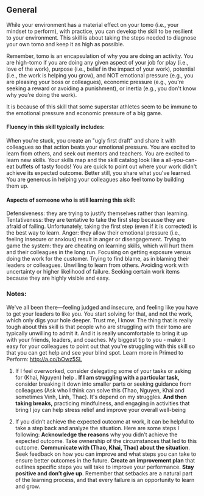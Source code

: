 ## General
While your environment has a material effect on your tomo (i.e., your mindset to perform), with practice, you can develop the skill to be resilient to your environment. This skill is about taking the steps needed to diagnose your own tomo and keep it as high as possible.

Remember, tomo is an encapsulation of why you are doing an activity. You are high-tomo if you are doing any given aspect of your job for play (i.e., love of the work), purpose (i.e., belief in the impact of your work), potential (i.e., the work is helping you grow), and NOT emotional pressure (e.g., you are pleasing your boss or colleagues), economic pressure (e.g., you're seeking a reward or avoiding a punishment), or inertia (e.g., you don't know why you're doing the work).

It is because of this skill that some superstar athletes seem to be immune to the emotional pressure and economic pressure of a big game.

#### Fluency in this skill typically includes:
When you're stuck, you create an "ugly first draft" and share it with colleagues so that action beats your emotional pressure.
You are excited to learn from others, and seek out mentors and teachers.
You are excited to learn new skills. Your skills map and the skill catalog look like a all-you-can-eat buffets of tasty foods!
You are quick to point out where your work didn't achieve its expected outcome. Better still, you share what you've learned.
You are generous in helping your colleagues also feel tomo by building them up.

#### Aspects of someone who is still learning this skill:
Defensiveness: they are trying to justify themselves rather than learning.
Tentativeness: they are tentative to take the first step because they are afraid of failing. Unfortunately, taking the first step (even if it is corrected) is the best way to learn.
Anger: they allow their emotional pressure (i.e., feeling insecure or anxious) result in anger or disengagement.
Trying to game the system: they are cheating on learning skills, which will hurt them and their colleagues in the long run.
Focusing on getting exposure versus doing the work for the customer.
Trying to find blame, as in blaming their leaders or colleagues.
Unwilling to learn from others.
Avoiding work with uncertainty or higher likelihood of failure.
Seeking certain work items because they are highly visible and easy.

### Notes:
We've all been there—feeling judged and insecure, and feeling like you have to get your leaders to like you. You start solving for that, and not the work, which only digs your hole deeper. Trust me, I know. The thing that is really tough about this skill is that people who are struggling with their tomo are typically unwilling to admit it. And it is really uncomfortable to bring it up with your friends, leaders, and coaches. My biggest tip to you - make it easy for your colleagues to point out that you're struggling with this skill so that you can get help and see your blind spot.
Learn more in Primed to Perform: http://a.co/bOwz5SL



1. If I feel overworked, consider delegating some of your tasks or asking for (Khai, Nguyen) help . 
**If I am struggling with a particular task,** consider breaking it down into smaller parts or seeking guidance from colleagues (Ask who I think can solve this (Thao, Nguyen, Khai and sometimes Vinh, Linh, Thac). It's depend on my struggles. 
**And then taking breaks,** practicing mindfulness, and engaging in activities that bring I joy can help stress relief and improve your overall well-being

2. If you didn’t achieve the expected outcome at work, it can be helpful to take a step back and analyze the situation. 
Here are some steps I following: 
**Acknowledge the reasons** why you didn’t achieve the expected outcome. Take ownership of the circumstances that led to this outcome.
**Communicate with (Thao, Khai, Thac) about the situation**. Seek feedback on how you can improve and what steps you can take to ensure better outcomes in the future.
**Create an improvement plan** that outlines specific steps you will take to improve your performance.
**Stay positive and don’t give up**. Remember that setbacks are a natural part of the learning process, and that every failure is an opportunity to learn and grow.